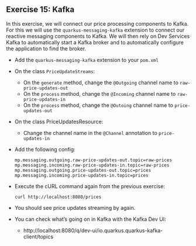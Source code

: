 ## Exercise 15: Kafka

In this exercise, we will connect our price processing components to Kafka. For this we will use the `quarkus-messaging-kafka` extension to connect our reactive messaging components to Kafka. We will then rely on Dev Services Kafka to automatically start a Kafka broker and to automatically configure the application to find the broker.

* Add the `quarkus-messaging-kafka` extension to your `pom.xml`
* On the class `PriceUpdateStreams`:
    - On the `generate` method, change the `@Outgoing` channel name to `raw-price-updates-out`
    - On the `process` method, change the `@Incoming` channel name to `raw-price-updates-in`
    - On the `process` method, change the `@Outoing` channel name to `price-updates-out`
* On the class PriceUpdatesResource:
    - Change the channel name in the `@Channel` annotation to `price-updates-in`
* Add the following config:

      mp.messaging.outgoing.raw-price-updates-out.topic=raw-prices
      mp.messaging.incoming.raw-price-updates-in.topic=raw-prices
      mp.messaging.outgoing.price-updates-out.topic=prices
      mp.messaging.incoming.price-updates-in.topic=prices

* Execute the cURL command again from the previous exercise:

      curl http://localhost:8080/prices

* You should see price updates streaming by again.
* You can check what’s going on in Kafka with the Kafka Dev UI:
  * http://localhost:8080/q/dev-ui/io.quarkus.quarkus-kafka-client/topics

